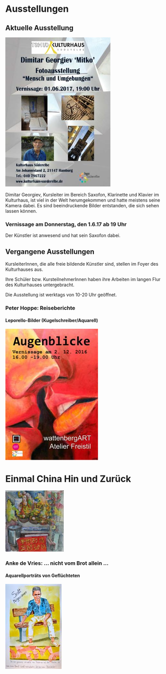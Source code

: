 # Ausstellungen

## Aktuelle Ausstellung

![](resources/_wsb_329x421_Dimitar+Georgiev+-+Fotoausstellung++-+Flyer+$28Version+3.0$29+$28Britannic+Bold$29+$282017.05.17$29.jpg)

Dimitar Georgiev, Kursleiter im Bereich Saxofon, Klarinette und Klavier
im Kulturhaus, ist viel in der Welt herumgekommen und hatte meistens
seine Kamera dabei. Es sind beeindruckende Bilder entstanden, die sich
sehen lassen können.

### Vernissage am Donnerstag, den 1.6.17 ab 19 Uhr

Der Künstler ist anwesend und hat sein Saxofon dabei.

## Vergangene Ausstellungen

KursleiterInnen, die alle freie bildende Künstler sind, stellen im Foyer
des Kulturhauses aus.

Ihre Schüler bzw. KursteilnehmerInnen haben ihre Arbeiten im langen Flur
des Kulturhauses untergebracht.

Die Ausstellung ist werktags von 10-20 Uhr geöffnet.

### Peter Hoppe: Reiseberichte

#### Leporello-Bilder (Kugelschreiber/Aquarell)

![](resources/_wsb_290x335_Flyer-x1-AugenblickeWeb-1.jpg)

# Einmal China Hin und Zurück

![](resources/_wsb_183x190_rindfleisch_im_wok+wendland+watercolor+40+x+40+cm+$282$29.jpg)

### Anke de Vries: ... nicht vom Brot allein ...

#### Aquarellporträts von Geflüchteten

![](resources/_wsb_176x256_Scott+web.jpg)
